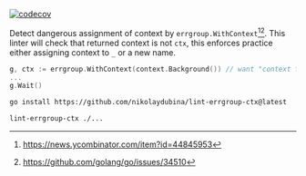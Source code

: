 [![codecov](https://codecov.io/github/nikolaydubina/lint-errgroup-ctx/graph/badge.svg?token=4jwCqMiyif)](https://codecov.io/github/nikolaydubina/lint-errgroup-ctx)

Detect dangerous assignment of context by `errgroup.WithContext`[^1][^2].
This linter will check that returned context is not `ctx`, this enforces practice either assigning context to `_` or a new name.

```go
g, ctx := errgroup.WithContext(context.Background()) // want "context from errgroup.WithContext should not be named 'ctx'"
...
g.Wait()
```

```bash
go install https://github.com/nikolaydubina/lint-errgroup-ctx@latest
```

```bash
lint-errgroup-ctx ./...
```

[^1]: https://news.ycombinator.com/item?id=44845953
[^2]: https://github.com/golang/go/issues/34510
